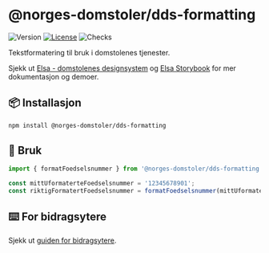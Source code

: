 # @norges-domstoler/dds-formatting

![Version](https://img.shields.io/npm/v/@norges-domstoler/dds-formatting) [![License](https://img.shields.io/npm/l/@norges-domstoler/dds-formatting)](https://www.npmjs.com/package/@norges-domstoler/dds-formatting) ![Checks](https://github.com/domstolene/designsystem/actions/workflows/design-system.yml/badge.svg)

Tekstformatering til bruk i domstolenes tjenester.

Sjekk ut [Elsa - domstolenes designsystem](https://design.domstol.no/) og [ Elsa Storybook](https://domstolene.github.io/designsystem) for mer dokumentasjon og demoer.

## 📦 Installasjon

```sh
npm install @norges-domstoler/dds-formatting
```

## 🔨 Bruk

```js
import { formatFoedselsnummer } from '@norges-domstoler/dds-formatting';

const mittUformaterteFoedselsnummer = '12345678901';
const riktigFormatertFoedselsnummer = formatFoedselsnummer(mittUformaterteFoedselsnummer);
```

## ⌨️ For bidragsytere

Sjekk ut [guiden for bidragsytere](https://design.domstol.no/987b33f71/p/34c962-bidra/b/3611d5).

